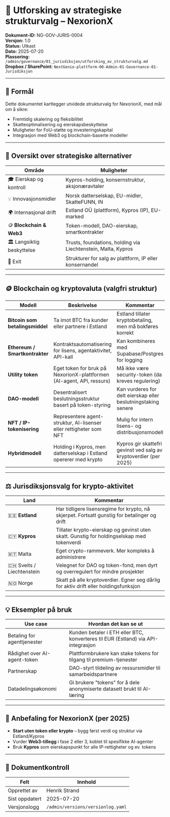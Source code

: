 # 🧩 Utforsking av strategiske strukturvalg – NexorionX

**Dokument-ID:** NG-GOV-JURIS-0004  
**Versjon:** 1.0  
**Status:** Utkast  
**Dato:** 2025-07-20  
**Plassering:** `/admin/governance/01_jurisdiksjon/utforsking_av_strukturvalg.md`  
**Dropbox / SharePoint:** `NextGenio-plattform-00-Admin-01-Governance-01-Jurisdiksjon`

---

## 🎯 Formål

Dette dokumentet kartlegger utvidede strukturvalg for NexorionX, med mål om å sikre:
- Fremtidig skalering og fleksibilitet
- Skatteoptimalisering og eierskapsbeskyttelse
- Muligheter for FoU-støtte og investeringskapital
- Integrasjon med Web3 og blockchain-baserte modeller

---

## 🧭 Oversikt over strategiske alternativer

| Område | Muligheter |
|--------|------------|
| 🎓 Eierskap og kontroll | Kypros-holding, konsernstruktur, aksjonæravtaler |
| 💡 Innovasjonsmidler | Norsk datterselskap, EU-midler, SkatteFUNN, IN |
| 🌍 Internasjonal drift | Estland OÜ (plattform), Kypros (IP), EU-marked |
| 🪙 **Blockchain & Web3** | Token-modell, DAO-eierskap, smartkontrakter |
| 🏛️ Langsiktig beskyttelse | Trusts, foundations, holding via Liechtenstein, Malta, Kypros |
| 🏁 Exit | Strukturer for salg av plattform, IP eller konsernandel |

---

## 🪙 Blockchain og kryptovaluta (valgfri struktur)

| Modell | Beskrivelse | Kommentar |
|--------|-------------|-----------|
| **Bitcoin som betalingsmiddel** | Ta imot BTC fra kunder eller partnere i Estland | Estland tillater kryptobetaling, men må bokføres korrekt |
| **Ethereum / Smartkontrakter** | Kontraktsautomatisering for lisens, agentaktivitet, API-kall | Kan kombineres med Supabase/Postgres for logging |
| **Utility token** | Eget token for bruk på NexorionX-plattformen (AI-agent, API, ressurs) | Må ikke være security-token (da kreves regulering) |
| **DAO-modell** | Desentralisert beslutningsstruktur basert på token-styring | Kan vurderes for delt eierskap eller beslutningstaking senere |
| **NFT / IP-tokenisering** | Representere agent-struktur, AI-lisenser eller rettigheter som NFT | Mulig for intern lisens- og distribusjonsmodell |
| **Hybridmodell** | Holding i Kypros, men datterselskap i Estland opererer med krypto | Kypros gir skattefri gevinst ved salg av kryptoverdier (per 2025) |

---

## ⚖️ Jurisdiksjonsvalg for krypto-aktivitet

| Land | Kommentar |
|------|-----------|
| 🇪🇪 **Estland** | Har tidligere lisensregime for krypto, nå skjerpet. Fortsatt gunstig for betalinger og drift |
| 🇨🇾 **Kypros** | Tillater krypto-eierskap og gevinst uten skatt. Gunstig for holdingselskap med tokenverdi |
| 🇲🇹 Malta | Eget crypto-rammeverk. Mer kompleks å administrere |
| 🇨🇭 Sveits / Liechtenstein | Velegnet for DAO og token-fond, men dyrt og overregulert for mindre prosjekter |
| 🇳🇴 Norge | Skatt på alle kryptoverdier. Egner seg dårlig for aktiv drift eller holdingsfunksjon |

---

## 💡 Eksempler på bruk

| Use case | Hvordan det kan se ut |
|----------|------------------------|
| Betaling for agenttjenester | Kunden betaler i ETH eller BTC, konverteres til EUR (Estland) via API-integrasjon |
| Rådighet over AI-agent-token | Plattformbrukere kan stake tokens for tilgang til premium-tjenester |
| Partnerskap | DAO-styrt tildeling av ressursmidler til samarbeidspartnere |
| Datadelingsøkonomi | Gi brukere "tokens" for å dele anonymiserte datasett brukt til AI-læring |

---

## 📌 Anbefaling for NexorionX (per 2025)

- **Start uten token eller krypto** – bygg først verdi og struktur via Estland/Kypros
- Vurder **Web3-tillegg** i fase 2 eller 3, koblet til spesifikke AI-agenter
- Bruk **Kypros** som eierskapspunkt for alle IP-rettigheter og ev. tokens

---

## 📄 Dokumentkontroll

| Felt | Innhold |
|------|---------|
| Opprettet av | Henrik Strand |
| Sist oppdatert | 2025-07-20 |
| Versjonslogg | `/admin/versions/versionlog.yaml` |